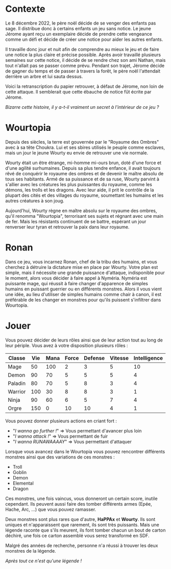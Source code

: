 # Contexte
Le 8 décembre 2022, le père noël décide de se venger des enfants pas sage. Il distribue donc à certains enfants un jeu sans notice. Le jeune Jérome ayant reçu un exemplaire décide de prendre cette vengeance comme un défi et décide de créer une notice pour aider les autres enfants.

Il travaille donc jour et nuit afin de comprendre au mieux le jeu et de faire une notice la plus claire et précise possible. Après avoir travaillé plusieurs semaines sur cette notice, il décide de se rendre chez son ami Nathan, mais tout n'allait pas se passer comme prévu. Pendant son trajet, Jérome décide de gagner du temps et de passer à travers la forêt, le père noël l'attendait derrière un arbre et lui sauta dessus.

Voici la retranscription du papier retrouver, à défaut de Jérome, non loin de cette attaque. Il semblerait que cette ébauche de notice fût écrite par Jérome.

*Bizarre cette histoire, il y a-t-il vraiment un secret à l'intérieur de ce jeu ?*

# Wourtopia

Depuis des siècles, la terre est gouvernée par le "Royaume des Ombres" avec à sa tête Choukra. Lui et ses sbires utilisés le peuple comme esclaves, mais un jour le jeune Wourty eu envie de retrouver une vie normale.

Wourty était un être étrange, mi-homme mi-ours brun, doté d'une force et d'une agilité surhumaines. Depuis sa plus tendre enfance, il avait toujours rêvé de conquérir le royaume des ombres et de devenir le maître absolu de tous ses habitants. Armé de sa puissance et de sa ruse, Wourty parvint à s'allier avec les créatures les plus puissantes du royaume, comme les démons, les trolls et les dragons. Avec leur aide, il prit le contrôle de la plupart des cités et des villages du royaume, soumettant les humains et les autres créatures à son joug.

Aujourd'hui, Wourty règne en maître absolu sur le royaume des ombres, qu'il renomma "Wourtopia", terrorisant ses sujets et régnant avec une main de fer. Mais les résistants continuent de se battre, espérant un jour renverser leur tyran et retrouver la paix dans leur royaume.

# Ronan

Dans ce jeu, vous incarnez Ronan, chef de la tribu des humains, et vous cherchez à détruire la dictature mise en place par Wourty. Votre plan est simple, mais il nécessite une grande puissance d'attaque, indisponible pour le moment, alors vous décider à faire appel à Nyméria. Nyméria est puissante mage, qui réussit à faire changer d'apparence de simples humains en puissant guerrier ou en différents monstres. Alors il vous vient une idée, au lieu d'utiliser de simples humains comme chair à canon, il est préférable de les changer en monstres pour qu'ils puissent s'infiltrer dans Wourtopia.

# Jouer

Vous pouvez décider de leurs rôles ainsi que de leur action tout au long de leur périple. Vous avez à votre disposition plusieurs rôles :

| Classe  | Vie | Mana | Force | Defense | Vitesse | Intelligence
|---------|-----|------|-------|---------|---------|-------------
| Mage    | 50  | 100  | 2     | 3       | 5       | 10
| Demon   | 90  | 70   | 5     | 5       | 5       | 4
| Paladin | 80  | 70   | 5     | 8       | 3       | 4
| Warrior | 100 | 30   | 8     | 8       | 3       | 1
| Ninja   | 90  | 60   | 6     | 5       | 7       | 4
| Orgre   | 150 | 0    | 10    | 10      | 4       | 1

Vous pouvez donner plusieurs actions en criant fort :

 - "*I wanna go further !*" => Vous permettant d'avancer plus loin
 - "*I wanna attack !*" => Vous permettant de fuir
 - "*I wanna RUNAWAAAAY*" => Vous permettant d'attaquer

 Lorsque vous avancez dans le Wourtopia vous pouvez rencontrer différents monstres ainsi que des variations de ces monstres :
 
- Troll
- Goblin
- Demon
- Elemental
- Dragon

Ces monstres, une fois vaincus, vous donneront un certain score, inutile cependant. Ils peuvent aussi faire des tomber différents armes (Epée, Hache, Arc, ...) que vous pouvez ramasser.

Deux monstres sont plus rares que d'autre,  **HaPPAx** et **Wourty**. Ils sont uniques et n'apparaissent que rarement, ils sont très puissants. Mais une légende raconte que s'ils meurent, ils font tomber chacun un bout de carton déchiré, une fois ce carton assemblé vous serez transformé en SDF.

Malgré des années de recherche, personne n'a réussi à trouver les deux monstres de la légende.

*Après tout ce n'est qu'une légende !*  
